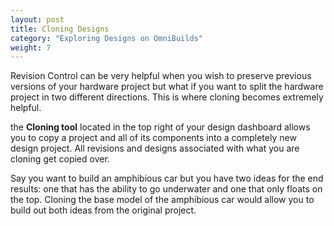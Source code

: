 ```yaml
---
layout: post
title: Cloning Designs
category: "Exploring Designs on OmniBuilds"
weight: 7
---
```


Revision Control can be very helpful when you wish to preserve previous versions of your hardware project but what if you want to split the hardware project in two different directions.  This is where cloning becomes extremely helpful.

the **Cloning tool** located in the top right of your design dashboard allows you to copy a project and all of its components into a completely new design project. All revisions and designs associated with what you are cloning get copied over.

Say you want to build an amphibious car but you have two ideas for the end results: one that has the ability to go underwater and one that only floats on the top. Cloning the base model of the amphibious car would allow you to build out both ideas from the original project. 

